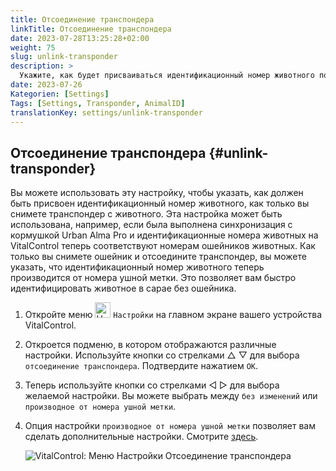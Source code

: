 ```yaml
---
title: Отсоединение транспондера
linkTitle: Отсоединение транспондера
date: 2023-07-28T13:25:28+02:00
weight: 75
slug: unlink-transponder
description: >
  Укажите, как будет присваиваться идентификационный номер животного после отсоединения транспондера.
date: 2023-07-26
Kategorien: [Settings]
Tags: [Settings, Transponder, AnimalID]
translationKey: settings/unlink-transponder
---
```

## Отсоединение транспондера {#unlink-transponder}

Вы можете использовать эту настройку, чтобы указать, как должен быть присвоен идентификационный номер животного, как только вы снимете транспондер с животного. Эта настройка может быть использована, например, если была выполнена синхронизация с кормушкой Urban Alma Pro и идентификационные номера животных на VitalControl теперь соответствуют номерам ошейников животных. Как только вы снимете ошейник и отсоедините транспондер, вы можете указать, что идентификационный номер животного теперь производится от номера ушной метки. Это позволяет вам быстро идентифицировать животное в сарае без ошейника.

1. Откройте меню <img src="/icons/gear.svg" width="25" align="bottom" alt="Настройки" /> `Настройки` на главном экране вашего устройства VitalControl.

2. Откроется подменю, в котором отображаются различные настройки. Используйте кнопки со стрелками △ ▽ для выбора `отсоединение транспондера`. Подтвердите нажатием `OK`.

3. Теперь используйте кнопки со стрелками ◁ ▷ для выбора желаемой настройки. Вы можете выбрать между `без изменений` или `производное от номера ушной метки`.

4. Опция настройки `производное от номера ушной метки` позволяет вам сделать дополнительные настройки. Смотрите [здесь](/ru/docs/settings/animal-registration/#digit-of-the-new-id).

   ![VitalControl: Меню Настройки Отсоединение транспондера](../images/unlink-transponder.png "Отсоединение транспондера")
